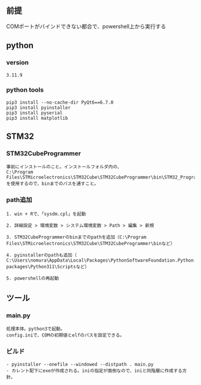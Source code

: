 ## 前提
COMポートがバインドできない都合で、powershell上から実行する

## python
### version
    3.11.9

### python tools
```
pip3 install --no-cache-dir PyQt6==6.7.0
pip3 install pyinstaller
pip3 install pyserial
pip3 install matplotlib
```

## STM32
### STM32CubeProgrammer
    事前にインストールのこと。インストールフォルダ内の、
    C:\Program Files\STMicroelectronics\STM32Cube\STM32CubeProgrammer\bin\STM32_Programmer_CLI.exe
    を使用するので、binまでのパスを通すこと。

### path追加
    1. win + Rで、「sysdm.cpl」を起動

    2. 詳細設定 > 環境変数 > システム環境変数 > Path > 編集 > 新規

    3. STM32CubeProgrammerのbinまでのpathを追加（C:\Program Files\STMicroelectronics\STM32Cube\STM32CubeProgrammer\binなど）

    4. pyinstallerのpathも追加（ C:\Users\nomura\AppData\Local\Packages\PythonSoftwareFoundation.Python.3.11_qbz5n2kfra8p0\LocalCache\local-packages\Python311\Scriptsなど）

    5. powershellの再起動

## ツール
### main.py
    処理本体。python3で起動。
    config.iniで、COMの初期値とelfのパスを設定できる。

### ビルド
    - pyinstaller --onefile --windowed --distpath . main.py
    - カレント配下にexeが作成される。iniの指定が面倒なので、iniと同階層に作成する方針。
